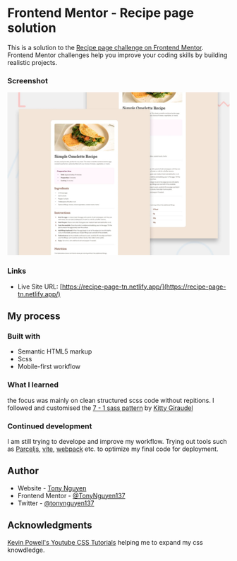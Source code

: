 # Frontend Mentor - Recipe page solution

This is a solution to the [Recipe page challenge on Frontend Mentor](https://www.frontendmentor.io/challenges/recipe-page-KiTsR8QQKm). Frontend Mentor challenges help you improve your coding skills by building realistic projects.

### Screenshot

![](./design/desktop-preview.jpg)

### Links

- Live Site URL: [https://recipe-page-tn.netlify.app/](https://recipe-page-tn.netlify.app/)

## My process

### Built with

- Semantic HTML5 markup
- Scss
- Mobile-first workflow

### What I learned

the focus was mainly on clean structured scss code without repitions. I followed and customised the [7 - 1 sass pattern](https://sass-guidelin.es/) by [Kitty Giraudel](https://kittygiraudel.com/)

### Continued development

I am still trying to develope and improve my workflow. Trying out tools such as [Parceljs](https://parceljs.org/), [vite](https://vitejs.dev/), [webpack](https://webpack.js.org/) etc. to optimize my final code for deployment.

## Author

- Website - [Tony Nguyen](https://github.com/TonyNguyen137/Frontend-Mentor-Challenges)
- Frontend Mentor - [@TonyNguyen137](https://www.frontendmentor.io/profile/TonyNguyen137)
- Twitter - [@tonynguyen137](https://twitter.com/tonynguyen137)

## Acknowledgments

[Kevin Powell's Youtube CSS Tutorials](https://www.youtube.com/channel/UCJZv4d5rbIKd4QHMPkcABCw) helping me to expand my css knowdledge.
